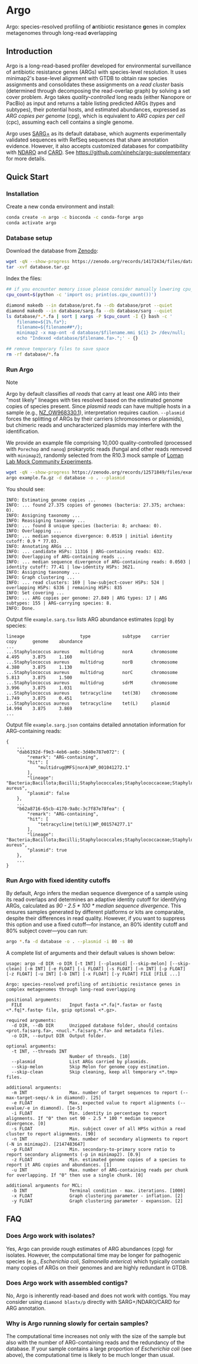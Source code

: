 # Argo
Argo: species-resolved profiling of **a**ntibiotic **r**esistance **g**enes in complex metagenomes through long-read **o**verlapping

## Introduction
Argo is a long-read-based profiler developed for environmental surveillance of antibiotic resistance genes (ARGs) with species-level resolution. It uses minimap2's base-level alignment with GTDB to obtain raw species assignments and consolidates these assignments on a *read cluster* basis (determined through decomposing the read-overlap graph) by solving a set cover problem. Argo takes *quality-controlled* long reads (either Nanopore or PacBio) as input and returns a table listing predicted ARGs (types and subtypes), their potential hosts, and estimated abundances, expressed as *ARG copies per genome* (cpg), which is equivalent to *ARG copies per cell* (cpc), assuming each cell contains a single genome.


Argo uses [SARG+](https://github.com/xinehc/sarg-curation) as its default database, which augments experimentally validated sequences with RefSeq sequences that share annotation evidence. However, it also accepts customized databases for compatibility with [NDARO](https://www.ncbi.nlm.nih.gov/pathogens/antimicrobial-resistance/) and [CARD](https://card.mcmaster.ca/). See https://github.com/xinehc/argo-supplementary for more details.

## Quick Start
### Installation
Create a new conda environment and install:
```bash
conda create -n argo -c bioconda -c conda-forge argo
conda activate argo
```

### Database setup
Download the database from [Zenodo](https://zenodo.org/records/14172434):
```bash
wget -qN --show-progress https://zenodo.org/records/14172434/files/database.tar.gz
tar -xvf database.tar.gz
```

Index the files:
```bash
## if you encounter memory issue please consider manually lowering cpu_count or simply set cpu_count=1
cpu_count=$(python -c 'import os; print(os.cpu_count())')

diamond makedb --in database/prot.fa --db database/prot --quiet
diamond makedb --in database/sarg.fa --db database/sarg --quiet
ls database/*.*.fa | sort | xargs -P $cpu_count -I {} bash -c '
    filename=${1%.fa*};
    filename=${filename##*/};
    minimap2 -x map-ont -d database/$filename.mmi ${1} 2> /dev/null;
    echo "Indexed <database/$filename.fa>.";' - {}

## remove temporary files to save space
rm -rf database/*.fa
```

### Run Argo
> [!NOTE]
> Argo by default classifies *all reads* that carry at least one ARG into their "most likely" lineages with ties resolved based on the estimated genome copies of species present. Since *plasmid reads* can have multiple hosts in a sample (e.g., [NZ_OW968330.1](https://www.ncbi.nlm.nih.gov/nuccore/NZ_OW968330.1)), interpretation requires caution. `--plasmid` forces the splitting of ARGs by their carriers (chromosomes or plasmids), but chimeric reads and uncharacterized plasmids may interfere with the identification.

We provide an example file comprising 10,000 quality-controlled (processed with `Porechop` and `nanoq`) prokaryotic reads (fungal and other reads removed with `minimap2`), randomly selected from the R10.3 mock sample of [Loman Lab Mock Community Experiments](https://lomanlab.github.io/mockcommunity/r10.html).
```bash
wget -qN --show-progress https://zenodo.org/records/12571849/files/example.fa.gz
argo example.fa.gz -d database -o . --plasmid
```

You should see:
```
INFO: Estimating genome copies ...
INFO: ... found 27.375 copies of genomes (bacteria: 27.375; archaea: 0).
INFO: Assigning taxonomy ...
INFO: Reassigning taxonomy ...
INFO: ... found 8 unique species (bacteria: 8; archaea: 0).
INFO: Overlapping ...
INFO: ... median sequence divergence: 0.0519 | initial identity cutoff: 0.9 * 77.03.
INFO: Annotating ARGs ...
INFO: ... candidate HSPs: 11316 | ARG-containing reads: 632.
INFO: Overlapping of ARG-containing reads ...
INFO: ... median sequence divergence of ARG-containing reads: 0.0503 | identity cutoff: 77.41 | low-identity HSPs: 3621.
INFO: Assigning taxonomy ...
INFO: Graph clustering ...
INFO: ... read clusters: 169 | low-subject-cover HSPs: 524 | overlapping HSPs: 6336 | remaining HSPs: 835
INFO: Set covering ...
INFO: ... ARG copies per genome: 27.849 | ARG types: 17 | ARG subtypes: 155 | ARG-carrying species: 8.
INFO: Done.
```

Output file `example.sarg.tsv` lists ARG abundance estimates (cpg) by species:
```text
lineage                     type            subtype    carrier       copy      genome    abundance
...
...Staphylococcus aureus    multidrug       norA       chromosome    4.495     3.875     1.160
...Staphylococcus aureus    multidrug       norB       chromosome    4.380     3.875     1.130
...Staphylococcus aureus    multidrug       norC       chromosome    5.813     3.875     1.500
...Staphylococcus aureus    multidrug       sdrM       chromosome    3.996     3.875     1.031
...Staphylococcus aureus    tetracycline    tet(38)    chromosome    1.749     3.875     0.451
...Staphylococcus aureus    tetracycline    tet(L)     plasmid       14.994    3.875     3.869
...
```

Output file `example.sarg.json` contains detailed annotation information for ARG-containing reads:
```json5
{
    ...
    "dab6192d-f9e3-4eb6-ae8c-3d40e787e072": {
        "remark": "ARG-containing",
        "hit": [
            "multidrug@MFS|norA|WP_001041272.1"
        ],
        "lineage": "Bacteria;Bacillota;Bacilli;Staphylococcales;Staphylococcaceae;Staphylococcus;Staphylococcus aureus",
        "plasmid": false
    },
    ...
    "b62a8716-65cb-4170-9a8c-3c7f87e78fea": {
        "remark": "ARG-containing",
        "hit": [
            "tetracycline|tet(L)|WP_001574277.1"
        ],
        "lineage": "Bacteria;Bacillota;Bacilli;Staphylococcales;Staphylococcaceae;Staphylococcus;Staphylococcus aureus",
        "plasmid": true
    },
    ...
}
```

### Run Argo with fixed identity cutoffs
By default, Argo infers the median sequence divergence of a sample using its read overlaps and determines an adaptive identity cutoff for identifying ARGs, calculated as *90 - 2.5 * 100 * median sequence divergence*. This ensures samples generated by different platforms or kits are comparable, despite their differences in read quality. However, if you want to suppress this option and use a fixed cutoff—for instance, an 80% identity cutoff and 80% subject cover—you can run:

```bash
argo *.fa -d database -o . --plasmid -i 80 -s 80
```

A complete list of arguments and their default values is shown below:
```
usage: argo -d DIR -o DIR [-t INT] [--plasmid] [--skip-melon] [--skip-clean] [-m INT] [-e FLOAT] [-i FLOAT] [-s FLOAT] [-n INT] [-p FLOAT] [-z FLOAT] [-u INT] [-b INT] [-x FLOAT] [-y FLOAT] FILE [FILE ...]

Argo: species-resolved profiling of antibiotic resistance genes in complex metagenomes through long-read overlapping

positional arguments:
  FILE                  Input fasta <*.fa|*.fasta> or fastq <*.fq|*.fastq> file, gzip optional <*.gz>.

required arguments:
  -d DIR, --db DIR      Unzipped database folder, should contains <prot.fa|sarg.fa>, <nucl.*.fa|sarg.*.fa> and metadata files.
  -o DIR, --output DIR  Output folder.

optional arguments:
  -t INT, --threads INT
                        Number of threads. [10]
  --plasmid             List ARGs carried by plasmids.
  --skip-melon          Skip Melon for genome copy estimation.
  --skip-clean          Skip cleaning, keep all temporary <*.tmp> files.

additional arguments:
  -m INT                Max. number of target sequences to report (--max-target-seqs/-k in diamond). [25]
  -e FLOAT              Max. expected value to report alignments (--evalue/-e in diamond). [1e-5]
  -i FLOAT              Min. identity in percentage to report alignments. If "0" then set 90 - 2.5 * 100 * median sequence divergence. [0]
  -s FLOAT              Min. subject cover of all HPSs within a read cluster to report alignments. [90]
  -n INT                Max. number of secondary alignments to report (-N in minimap2). [2147483647]
  -p FLOAT              Min. secondary-to-primary score ratio to report secondary alignments (-p in minimap2). [0.9]
  -z FLOAT              Min. estimated genome copies of a species to report it ARG copies and abundances. [1]
  -u INT                Max. number of ARG-containing reads per chunk for overlapping. If "0" then use a single chunk. [0]

additional arguments for MCL:
  -b INT                Terminal condition - max. iterations. [1000]
  -x FLOAT              Graph clustering parameter - inflation. [2]
  -y FLOAT              Graph clustering parameter - expansion. [2]
```


## FAQ
### Does Argo work with isolates?

Yes, Argo can provide rough estimates of ARG abundances (cpg) for isolates. However, the computational time may be longer for pathogenic species (e.g., *Escherichia coli*, *Salmonella enterica*) which typically contain many copies of ARGs on their genomes and are highly redundant in GTDB.

### Does Argo work with assembled contigs?

No, Argo is inherently read-based and does not work with contigs. You may consider using `diamond blastx/p` directly with SARG+/NDARO/CARD for ARG annotation.

### Why is Argo running slowly for certain samples?

The computational time increases not only with the size of the sample but also with the number of ARG-containing reads and the redundancy of the database. If your sample contains a large proportion of *Escherichia coli* (see above), the computational time is likely to be much longer than usual.